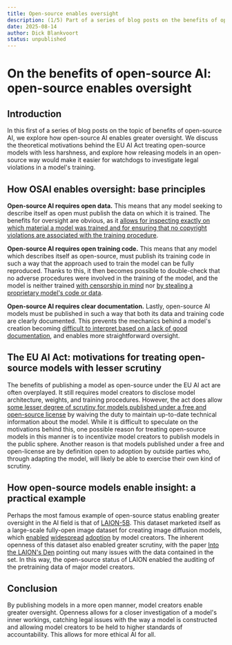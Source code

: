 ```yaml
---
title: Open-source enables oversight
description: (1/5) Part of a series of blog posts on the benefits of open-source AI.
date: 2025-08-14
author: Dick Blankvoort
status: unpublished
---
```

# On the benefits of open-source AI: open-source enables oversight
<author :author="author"></author>

<!-- What is this series of blog posts. Explanation of first post: exploring the benefits of auditability through the EU AI act.  -->
## Introduction
In this first of a series of blog posts on the topic of benefits of open-source AI, we explore how open-source AI enables greater oversight. We discuss the theoretical motivations behind the EU AI Act treating open-source models with less harshness, and explore how releasing models in an open-source way would make it easier for watchdogs to investigate legal violations in a model's training.

<!-- How the index enables oversight: three principles. -->
## How OSAI enables oversight: base principles
**Open-source AI requires open data.** This means that any model seeking to describe itself as open must publish the data on which it is trained. The benefits for oversight are obvious, as it [allows for inspecting exactly on which material a model was trained and for ensuring that no copyright violations are associated with the training procedure](https://arxiv.org/abs/2311.03449).

**Open-source AI requires open training code.** This means that any model which describes itself as open-source, must publish its training code in such a way that the approach used to train the model can be fully reproduced. Thanks to this, it then becomes possible to double-check that no adverse procedures were involved in the training of the model, and the model is neither trained [with censorship in mind](https://acrlog.org/2025/07/21/we-couldnt-generate-an-answer-for-your-question/) nor [by stealing a proprietary model's code or data](https://techstartups.com/2025/02/03/did-openai-steal-deepseeks-code-o3-mini-reasoning-in-chinese-sparks-ai-theft-controversy-over-alleged-copy-and-paste/).

**Open-source AI requires clear documentation.** Lastly, open-source AI models must be published in such a way that both its data and training code are clearly documented. This prevents the mechanics behind a model's creation becoming [difficult to interpret based on a lack of good documentation](https://www.sciencedirect.com/science/article/abs/pii/S0164121225001207), and enables more straightforward oversight.

<!-- Why we might want to treat OS models with lesser scrutiny. -->
## The EU AI Act: motivations for treating open-source models with lesser scrutiny
The benefits of publishing a model as open-source under the EU AI act are often overplayed. It still requires model creators to disclose model architecture, weights, and training procedures. However, the act does allow [some lesser degree of scrutiny for models published under a free and open-source license](https://www.jdsupra.com/legalnews/the-eu-ai-act-open-source-exceptions-9085314/) by waiving the duty to maintain up-to-date technical information about the model. While it is difficult to speculate on the motivations behind this, one possible reason for treating open-source models in this manner is to incentivize model creators to publish models in the public sphere. Another reason is that models published under a free and open-license are by definition open to adoption by outside parties who, through adapting the model, will likely be able to exercise their own kind of scrutiny.

<!-- Practical example (though with a data set): LAION. -->
## How open-source models enable insight: a practical example
Perhaps the most famous example of open-source status enabling greater oversight in the AI field is that of [LAION-5B](https://arxiv.org/abs/2210.08402). This dataset marketed itself as a large-scale fully-open image dataset for creating image diffusion models, which [enabled](https://github.com/CompVis/stable-diffusion) [widespread](https://arxiv.org/abs/2409.11340) [adoption](https://github.com/superhero-7/AltDiffusion) by model creators. The inherent openness of this dataset also enabled greater scrutiny, with the paper [Into the LAION's Den](https://arxiv.org/abs/2311.03449) pointing out many issues with the data contained in the set. In this way, the open-source status of LAION enabled the auditing of the pretraining data of major model creators.

<!-- Wrap-up: the core argument. -->
## Conclusion
By publishing models in a more open manner, model creators enable greater oversight. Openness allows for a closer investigation of a model's inner workings, catching legal issues with the way a model is constructed and allowing model creators to be held to higher standards of accountability. This allows for more ethical AI for all.